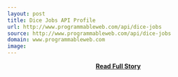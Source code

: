 ```yaml
---
layout: post
title: Dice Jobs API Profile
url: http://www.programmableweb.com/api/dice-jobs
source: http://www.programmableweb.com/api/dice-jobs
domain: www.programmableweb.com
image: 
---
```


<p></p>
<center><p><a href="http://www.programmableweb.com/api/dice-jobs" style='padding:25px; font-sze:18px; font-weight: bold;'>Read Full Story</a></p></center>
